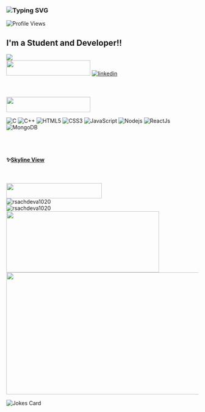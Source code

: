 <!-- ### Hi there 👋 -->

 ### ![Typing SVG](https://readme-typing-svg.herokuapp.com?font=Montserrat&color=edf4f7&vCenter=true&lines=Hey+👋,+I'm+Rohan+Sachdeva)
<!--
<img align="right" alt="GIF" width="300px" height="250px" src="https://github.com/eg7409/eg7409/blob/main/image.gif" />
-->
![Profile Views](https://komarev.com/ghpvc/?username=rsachdeva1020&color=green&style=flat-square&label=SNEEK-PEEK)

## I'm a Student and Developer!!
<!-- <div>
  <br>
  <p>
    <img height=40px width=120px src="https://img.shields.io/badge/About%20Me-black?&style=for-the-badge">
  </p>  
</div>   -->

<img src="https://img.shields.io/badge/Computer%20Science%20-SRMIST, Chennai-brightgreen?style=for-the-badge&logo=one" />

<!-- ### Connect with me: -->
<br>
 <img height=40px width=220px src="https://img.shields.io/badge/Reach%20me%20out%20on-black?&style=for-the-badge">


<a href="https://www.linkedin.com/in/rohansachdeva1020/" target="_blank">
<img align = "right "src=https://img.shields.io/badge/linkedin-%231E77B5.svg?&style=for-the-badge&logo=linkedin&logoColor=white alt=linkedin style="margin-bottom: 5px;" />
</a>


<br />

<!-- ### Languages, Tools & Framework: -->
<br><br>
 <img height=40px width=220px src="https://img.shields.io/badge/I%20can%20help%20you%20in-black?&style=for-the-badge">
 
![C](https://img.shields.io/badge/-C-00599C?style=flat-square&logo=C)
![C++](https://img.shields.io/badge/C%2B%2B-00599C?style=flat-square&logo=C%2B%2B&logoColor=red")
![HTML5](https://img.shields.io/badge/-HTML5-E34F26?style=flat-square&logo=html5&logoColor=white)
![CSS3](https://img.shields.io/badge/-CSS3-1572B6?style=flat-square&logo=css3)
![JavaScript](https://img.shields.io/badge/-JavaScript-black?style=flat-square&logo=javascript)
![Nodejs](https://img.shields.io/badge/-Nodejs-black?style=flat-square&logo=Node.js)
![ReactJs](https://img.shields.io/badge/-React-black?style=flat-square&logo=react)
![MongoDB](https://img.shields.io/badge/-MongoDB-black?style=flat-square&logo=mongodb)
<!--
![Python](https://img.shields.io/badge/-Python-black?style=flat-square&logo=Python)
![Django](https://img.shields.io/badge/-Django-black?style=flat-square&logo=Django)
![Dart](https://img.shields.io/badge/-Dart-E34F26?style=flat-square&logo=Dart)
![Flutter](https://img.shields.io/badge/-Flutter-teal?style=flat-square&logo=Flutter)
-->
<!--
![Heroku](https://img.shields.io/badge/-Heroku-430098?style=flat-square&logo=heroku)
![MySQL](https://img.shields.io/badge/-MySQL-black?style=flat-square&logo=mysql)
![Git](https://img.shields.io/badge/-Git-black?style=flat-square&logo=git)
![GitHub](https://img.shields.io/badge/-GitHub-181717?style=flat-square&logo=github)
![GitLab](https://img.shields.io/badge/-GitLab-FCA121?style=flat-square&logo=gitlab)
-->

<!--
<img align="left" alt="C++" width="26px" src="https://raw.githubusercontent.com/github/explore/80688e429a7d4ef2fca1e82350fe8e3517d3494d/topics/cpp/cpp.png" />
<img align="left" alt="Visual Studio Code" width="26px" src="https://raw.githubusercontent.com/github/explore/80688e429a7d4ef2fca1e82350fe8e3517d3494d/topics/visual-studio-code/visual-studio-code.png" />
-->
<br>
<!-- baad me add krunga ye -->
<!-- ### 📢 Find me elsewhere
<p align="left">
  <a href="https://www.codechef.com/users/rsachdeva1020">
    <img src="https://raw.githubusercontent.com/AbhishekMaira10/AbhishekMaira10/master/Resources/svg/codechef.svg" alt="codechef" style="vertical-align:top; margin:4px">
  </a>&nbsp;&nbsp;&nbsp;
  
  <a href="https://leetcode.com/rohansachdeva1020/">
    <img src="https://raw.githubusercontent.com/AbhishekMaira10/AbhishekMaira10/master/Resources/svg/leetcode.svg" alt="leetcode" style="vertical-align:top; margin:4px">
  </a>&nbsp;&nbsp;&nbsp;

  <a href="https://www.hackerrank.com/rohansachdeva101">
    <img src="https://raw.githubusercontent.com/AbhishekMaira10/AbhishekMaira10/master/Resources/svg/hackerrank.svg" alt="hackerrank" style="vertical-align:top; margin:4px">
  </a>&nbsp;&nbsp;&nbsp;
</p> -->

<br>

 #### ✨[Skyline View](https://skyline.github.com/rsachdeva1020/2021)

<br />
<br />

  <img width="250px" height="40px" src="https://img.shields.io/badge/My%20github%20stats-black?&style=for-the-badge&logo=github " />
  <br>
  <img align="left" src="https://github-readme-stats.vercel.app/api?username=rsachdeva1020&theme=radical&layout=compact&show_icons=true" alt="rsachdeva1020" /><br/>
  <img src="https://github-readme-stats.vercel.app/api/top-langs/?username=rsachdeva1020&theme=radical&layout=compact" alt="rsachdeva1020" /> 
  <img align="left" height="160" width="400" src="https://github-readme-streak-stats.herokuapp.com/?user=rsachdeva1020&show_icons=true&theme=tokyonight"/> 
<!--   <br> -->
  <img height="320" width="800" src="https://activity-graph.herokuapp.com/graph?username=rsachdeva1020&theme=react-dark"/>
<br/>
    
  </p>

[linkedin]: https://www.linkedin.com/in/rohansachdeva1020/

![Jokes Card](https://readme-jokes.vercel.app/api)
